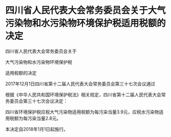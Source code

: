 # 四川省人民代表大会常务委员会关于大气污染物和水污染物环境保护税适用税额的决定

<!-- INFO END -->

四川省人民代表大会常务委员会关于

大气污染物和水污染物环境保护税

适用税额的决定

2017年12月1日四川省第十二届人民代表大会常务委员会第三十七次会议通过

根据《中华人民共和国环境保护税法》相关规定，四川省第十二届人民代表大会常务委员会第三十七次会议决定：

四川省环境保护税应税大气污染物适用税额为每污染当量3.9元，应税水污染物适用税额为每污染当量2.8元。

本决定自2018年1月1日起施行。
